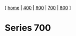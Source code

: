 [ [home](../../../../../README.md) | [400](../400/README.md) | [600](../600/README.md) | [700](../700/README.md) | [800](../800/README.md) ]

# Series 700
